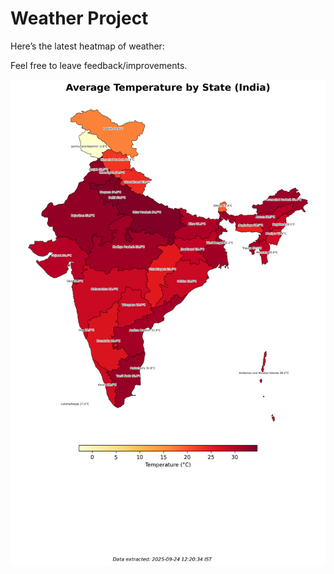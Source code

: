 # Weather Project

Here’s the latest heatmap of weather:

Feel free to leave feedback/improvements.

![India Heatmap](docs/assets/india_heatmap.png?v=D394BC)

